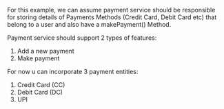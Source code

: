 For this example, we can assume payment service should be responsible for storing
details of Payments Methods (Credit Card, Debit Card etc) that belong to a user and also
have a makePayment() Method.

Payment service should support 2 types of features:
1. Add a new payment
2. Make payment

For now u can incorporate 3 payment entities:
1. Credit Card (CC)
2. Debit Card (DC)
3. UPI